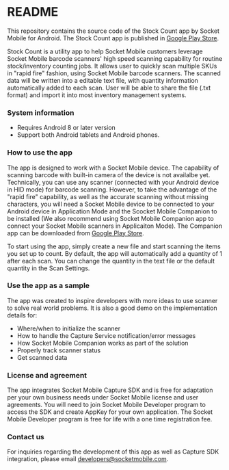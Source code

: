 # README #


This repository contains the source code of the Stock Count app by Socket Mobile for Android. The Stock Count app is published in [Google Play Store](https://play.google.com/store/apps/details?id=com.socketmobile.stockCount). 

Stock Count is a utility app to help Socket Mobile customers leverage Socket Mobile barcode scanners' high speed scanning capability for routine stock/inventory counting jobs. It allows user to quickly scan multiple SKUs in "rapid fire" fashion, using Socket Mobile barcode scanners. The scanned data will be written into a editable text file, with quantity information automatically added to each scan. User will be able to share the file (.txt format) and import it into most inventory management systems. 


### System information ###

* Requires Android 8 or later version
* Support both Android tablets and Android phones. 


### How to use the app ###

The app is designed to work with a Socket Mobile device. The capability of scanning barcode with built-in camera of the device is not availalbe yet. Technically, you can use any scanner (connected with your Android device in HID mode) for barcode scanning. However, to take the advantage of the "rapid fire" capability, as well as the accurate scanning without missing characters, you will need a Socket Mobile device to be connected to your Android device in Application Mode and the Scocket Mobile Companion to be installed (We also recommend using Socket Mobile Companion app to connect your Socket Mobile scanners in Applicaiton Mode). The Companion app can be downloaded from [Google Play Store](https://play.google.com/store/apps/details?id=com.socketmobile.companion).  

To start using the app, simply create a new file and start scanning the items you set up to count. By default, the app will automatically add a quantity of 1 after each scan. You can change the quantity in the text file or the default quantity in the Scan Settings. 

### Use the app as a sample ###

The app was created to inspire developers with more ideas to use scanner to solve real world problems. It is also a good demo on the implementation details for:

* Where/when to initialize the scanner
* How to handle the Capture Service notification/error messages
* How Socket Mobile Companion works as part of the solution
* Properly track scanner status
* Get scanned data



### License and agreement ###

The app integrates Socket Mobile Capture SDK and is free for adaptation per your own business needs under Socket Mobile license and user agreements. You will need to join Socket Mobile Developer program to access the SDK and create AppKey for your own application. The Socket Mobile Developer program is free for life with a one time registration fee. 


### Contact us ###

For inquiries regarding the development of this app as well as Capture SDK integration, please email developers@socketmobile.com. 
